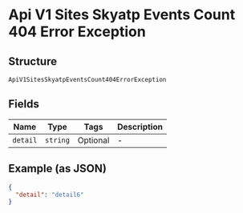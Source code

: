 
# Api V1 Sites Skyatp Events Count 404 Error Exception

## Structure

`ApiV1SitesSkyatpEventsCount404ErrorException`

## Fields

| Name | Type | Tags | Description |
|  --- | --- | --- | --- |
| `detail` | `string` | Optional | - |

## Example (as JSON)

```json
{
  "detail": "detail6"
}
```

